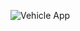 

![Vehicle App](https://user-images.githubusercontent.com/112501721/191823839-be80a53a-6faf-4b70-ad68-8438d14a2b38.png)
